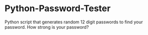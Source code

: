 # Python-Password-Tester
Python script that generates random 12 digit passwords to find your password. How strong is your password?
